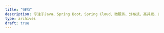 ```yaml
---
title: "归档"
description: 专注于Java、Spring Boot、Spring Cloud、微服务、分布式、高并发、多线程、项目管理、软件架构
type: archives
draft: true
---
```

